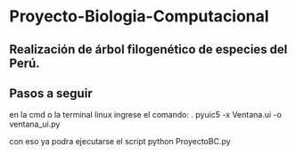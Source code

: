 # Proyecto-Biologia-Computacional
Realización de árbol filogenético de especies del Perú.
-----------------------------------------------------------------------------------------------------------
## Pasos a seguir 

 en la cmd o la terminal linux ingrese el comando:
 . pyuic5 -x  Ventana.ui -o ventana_ui.py
 
 con eso ya podra ejecutarse el script 
 python ProyectoBC.py

